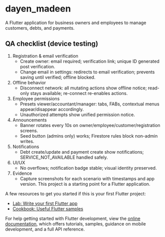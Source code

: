 # dayen_madeen

A Flutter application for business owners and employees to manage customers, debts, and payments.

## QA checklist (device testing)

1. Registration & email verification
   - Create owner: email required; verification link; unique ID generated post verification.
   - Change email in settings: redirects to email verification; prevents saving until verified; offline blocked.
2. Offline behavior
   - Disconnect network: all mutating actions show offline notice; read-only stays available; re-connect re-enables actions.
3. Employee permissions
   - Presets viewer/accountant/manager: tabs, FABs, contextual menus appear/disappear accordingly.
   - Unauthorized attempts show unified permission notice.
4. Announcements
   - Banner rotates every 10s on owner/employee/customer/registration screens.
   - Seed button (admins only) works; Firestore rules block non-admin writes.
5. Notifications
   - Debt create/update and payment create show notifications; SERVICE_NOT_AVAILABLE handled safely.
6. UI/UX
   - No overflows; notification badge stable; visual identity preserved.
7. Evidence
   - Capture screenshots for each scenario with timestamps and app version.
This project is a starting point for a Flutter application.

A few resources to get you started if this is your first Flutter project:

- [Lab: Write your first Flutter app](https://docs.flutter.dev/get-started/codelab)
- [Cookbook: Useful Flutter samples](https://docs.flutter.dev/cookbook)

For help getting started with Flutter development, view the
[online documentation](https://docs.flutter.dev/), which offers tutorials,
samples, guidance on mobile development, and a full API reference.
